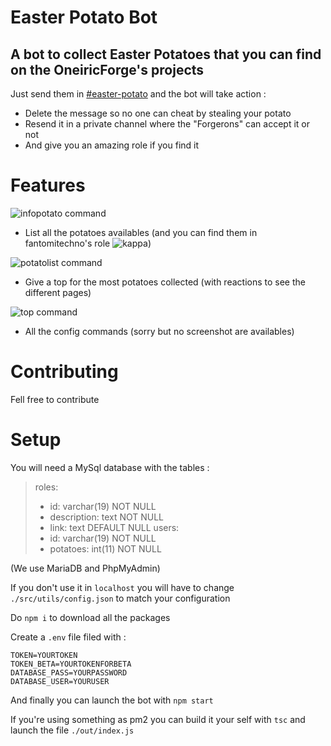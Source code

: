 # Easter Potato Bot
## A bot to collect Easter Potatoes that you can find on the OneiricForge's projects

Just send them in [#easter-potato](https://discord.com/channels/701176979583401994/754451096033820712) and the bot will take action : 
- Delete the message so no one can cheat by stealing your potato
- Resend it in a private channel where the "Forgerons" can accept it or not
- And give you an amazing role if you find it

# Features

![infopotato command](https://i.imgur.com/0iRfczl.png)
- List all the potatoes availables (and you can find them in fantomitechno's role ![kappa](https://cdn.discordapp.com/emojis/820717744906829855.png?size=20))

![potatolist command](https://i.imgur.com/yCb8mU9.png)
- Give a top for the most potatoes collected (with reactions to see the different pages)

![top command](https://i.imgur.com/60otsjk.png)
- All the config commands (sorry but no screenshot are availables)

# Contributing
Fell free to contribute

# Setup
You will need a MySql database with the tables :
> roles: 
> - id: varchar(19) NOT NULL
> - description: text NOT NULL
> - link: text DEFAULT NULL
> users: 
> - id: varchar(19) NOT NULL
> - potatoes: int(11) NOT NULL

(We use MariaDB and PhpMyAdmin)

If you don't use it in `localhost` you will have to change `./src/utils/config.json` to match your configuration

Do `npm i` to download all the packages


Create a `.env` file filed with :
```
TOKEN=YOURTOKEN
TOKEN_BETA=YOURTOKENFORBETA
DATABASE_PASS=YOURPASSWORD
DATABASE_USER=YOURUSER
```

And finally you can launch the bot with `npm start`

If you're using something as pm2 you can build it your self with `tsc` and launch the file `./out/index.js`